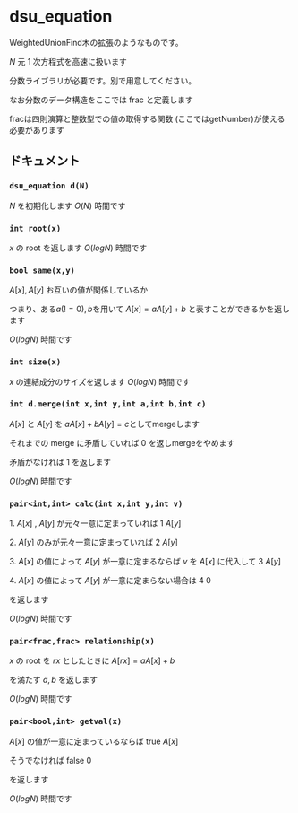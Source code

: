 # dsu_equation

WeightedUnionFind木の拡張のようなものです。

$N$ 元 $1$ 次方程式を高速に扱います

分数ライブラリが必要です。別で用意してください。

なお分数のデータ構造をここでは frac と定義します

fracは四則演算と整数型での値の取得する関数 (ここではgetNumber)が使える必要があります

## ドキュメント

### `dsu_equation d(N)`

$N$ を初期化します $O(N)$ 時間です

### `int root(x)`

$x$ の root を返します $O(logN)$ 時間です


### `bool same(x,y)`

$A[x],A[y]$ お互いの値が関係しているか

つまり、ある$a(!=0),b$を用いて $A[x]=a A[y] +b$ と表すことができるかを返します

$O(logN)$ 時間です


### `int size(x)`

$x$ の連結成分のサイズを返します $O(logN)$ 時間です

### `int d.merge(int x,int y,int a,int b,int c)`

$A[x]$ と $A[y]$ を $a A[x] + b A[y] =c$としてmergeします

それまでの merge に矛盾していれば $0$ を返しmergeをやめます

矛盾がなければ $1$ を返します

$O(log N)$ 時間です

### `pair<int,int> calc(int x,int y,int v)`

$1.$ $A[x]$ , $A[y]$ が元々一意に定まっていれば $1$ $A[y]$

$2.$ $A[y]$ のみが元々一意に定まっていれば $2$ $A[y]$

$3.$ $A[x]$ の値によって $A[y]$ が一意に定まるならば $v$ を $A[x]$ に代入して $3$ $A[y]$

$4.$ $A[x]$ の値によって $A[y]$ が一意に定まらない場合は $4$ $0$

を返します

$O(logN)$ 時間です

### `pair<frac,frac> relationship(x)`

$x$ の root を $rx$ としたときに $A[rx]=a A[x]+b$

を満たす $a,b$ を返します 

$O(logN)$ 時間です


### `pair<bool,int> getval(x)`

$A[x]$ の値が一意に定まっているならば true $A[x]$

そうでなければ false $0$

を返します

$O(logN)$ 時間です

